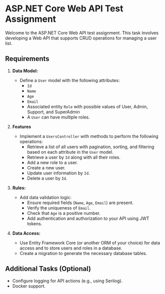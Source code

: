 ﻿# ASP.NET Core Web API Test Assignment

Welcome to the ASP.NET Core Web API test assignment. This task involves developing a Web API that supports CRUD operations for managing a user list.

## Requirements

1. **Data Model:**
    - Define a `User` model with the following attributes:
        - `Id`
        - `Name`
        - `Age`
        - `Email`
        - Associated entity `Role` with possible values of User, Admin, Support, and SuperAdmin
        - A `User` can have multiple roles.

2. **Features**
    - Implement a `UsersController` with methods to perform the following operations:
      - Retrieve a list of all users with pagination, sorting, and filtering based on each attribute in the `User` model.
      - Retrieve a user by `Id` along with all their roles.
      - Add a new role to a user.
      - Create a new user.
      - Update user information by `Id`.
      - Delete a user by `Id`.

3. **Rules:**
   - Add data validation logic:
     - Ensure required fields (`Name`, `Age`, `Email`) are present.
     - Verify the uniqueness of `Email`.
     - Check that `Age` is a positive number.
     - Add authentication and authorization to your API using JWT tokens.

4. **Data Access:**
    - Use Entity Framework Core (or another ORM of your choice) for data access and to store users and roles in a database.
    - Create a migration to generate the necessary database tables.


## Additional Tasks (Optional)

- Configure logging for API actions (e.g., using Serilog).
- Docker support.